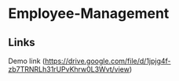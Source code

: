 # Employee-Management

## Links

Demo link (https://drive.google.com/file/d/1jpjg4f-zb7TRNRLh31rUPvKhrw0L3Wvt/view)